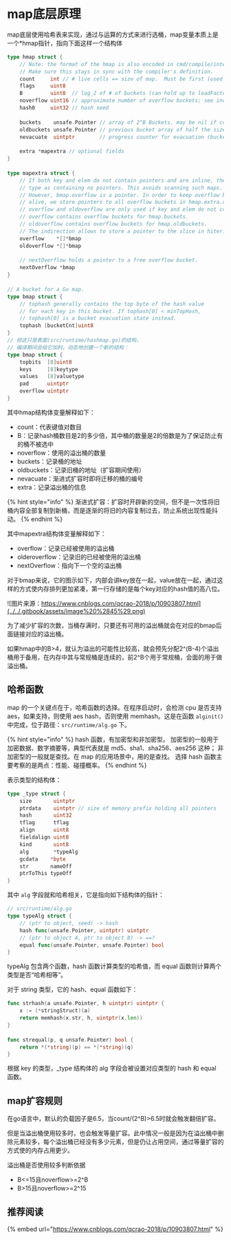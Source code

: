 # map底层原理

map底层使用哈希表来实现，通过与运算的方式来进行选桶，map变量本质上是一个\*hmap指针，指向下面这样一个结构体

```go
type hmap struct {
    // Note: the format of the hmap is also encoded in cmd/compile/internal/gc/reflect.go.
    // Make sure this stays in sync with the compiler's definition.
    count     int // # live cells == size of map.  Must be first (used by len() builtin)
    flags     uint8
    B         uint8  // log_2 of # of buckets (can hold up to loadFactor * 2^B items)
    noverflow uint16 // approximate number of overflow buckets; see incrnoverflow for details
    hash0     uint32 // hash seed

    buckets    unsafe.Pointer // array of 2^B Buckets. may be nil if count==0.
    oldbuckets unsafe.Pointer // previous bucket array of half the size, non-nil only when growing
    nevacuate  uintptr        // progress counter for evacuation (buckets less than this have been evacuated)

    extra *mapextra // optional fields
}

type mapextra struct {
    // If both key and elem do not contain pointers and are inline, then we mark bucket
    // type as containing no pointers. This avoids scanning such maps.
    // However, bmap.overflow is a pointer. In order to keep overflow buckets
    // alive, we store pointers to all overflow buckets in hmap.extra.overflow and hmap.extra.oldoverflow.
    // overflow and oldoverflow are only used if key and elem do not contain pointers.
    // overflow contains overflow buckets for hmap.buckets.
    // oldoverflow contains overflow buckets for hmap.oldbuckets.
    // The indirection allows to store a pointer to the slice in hiter.
    overflow    *[]*bmap
    oldoverflow *[]*bmap

    // nextOverflow holds a pointer to a free overflow bucket.
    nextOverflow *bmap
}

// A bucket for a Go map.
type bmap struct {
    // tophash generally contains the top byte of the hash value
    // for each key in this bucket. If tophash[0] < minTopHash,
    // tophash[0] is a bucket evacuation state instead.
    tophash [bucketCnt]uint8
}
// 但这只是表面(src/runtime/hashmap.go)的结构，
// 编译期间会给它加料，动态地创建一个新的结构：
type bmap struct {
    topbits  [8]uint8
    keys     [8]keytype
    values   [8]valuetype
    pad      uintptr
    overflow uintptr
}
```

其中hmap结构体变量解释如下：

* count：代表键值对数目
* B：记录hash桶数目是2的多少倍，其中桶的数量是2的倍数是为了保证防止有的桶不被选中
* noverflow：使用的溢出桶的数量
* buckets：记录桶的地址
* oldbuckets：记录旧桶的地址（扩容期间使用）
* nevacuate：渐进式扩容时即将迁移的桶的编号
* extra：记录溢出桶的信息

{% hint style="info" %}
渐进式扩容：扩容时开辟新的空间，但不是一次性将旧桶内容全部复制到新桶，而是逐渐的将旧的内容复制过去，防止系统出现性能抖动。
{% endhint %}

其中mapextra结构体变量解释如下：

* overflow：记录已经被使用的溢出桶
* olderoverflow：记录旧的已经被使用的溢出桶
* nextOverflow：指向下一个空的溢出桶

对于bmap来说，它的图示如下，内部会讲key放在一起，value放在一起，通过这样的方式使内存排列更加紧凑，第一行存储的是每个key对应的hash值的高八位。

![&#x56FE;&#x7247;&#x6765;&#x6E90;&#xFF1A;https://www.cnblogs.com/qcrao-2018/p/10903807.html](../../.gitbook/assets/image%20%2845%29.png)

为了减少扩容的次数，当桶存满时，只要还有可用的溢出桶就会在对应的bmap后面链接对应的溢出桶。

如果hmap中的B&gt;4，就认为溢出的可能性比较高，就会预先分配2^\(B-4\)个溢出桶用于备用，在内存中其与常规桶是连续的，前2^B个用于常规桶，会面的用于做溢出桶。

## 哈希函数

map 的一个关键点在于，哈希函数的选择。在程序启动时，会检测 cpu 是否支持 aes，如果支持，则使用 aes hash，否则使用 memhash。这是在函数 `alginit()` 中完成，位于路径：`src/runtime/alg.go` 下。

{% hint style="info" %}
hash 函数，有加密型和非加密型。 加密型的一般用于加密数据、数字摘要等，典型代表就是 md5、sha1、sha256、aes256 这种； 非加密型的一般就是查找。在 map 的应用场景中，用的是查找。 选择 hash 函数主要考察的是两点：性能、碰撞概率。
{% endhint %}

表示类型的结构体：

```go
type _type struct {
	size       uintptr
	ptrdata    uintptr // size of memory prefix holding all pointers
	hash       uint32
	tflag      tflag
	align      uint8
	fieldalign uint8
	kind       uint8
	alg        *typeAlg
	gcdata    *byte
	str       nameOff
	ptrToThis typeOff
}
```

其中 `alg` 字段就和哈希相关，它是指向如下结构体的指针：

```go
// src/runtime/alg.go
type typeAlg struct {
	// (ptr to object, seed) -> hash
	hash func(unsafe.Pointer, uintptr) uintptr
	// (ptr to object A, ptr to object B) -> ==?
	equal func(unsafe.Pointer, unsafe.Pointer) bool
}
```

typeAlg 包含两个函数，hash 函数计算类型的哈希值，而 equal 函数则计算两个类型是否“哈希相等”。

对于 string 类型，它的 hash、equal 函数如下：

```go
func strhash(a unsafe.Pointer, h uintptr) uintptr {
	x := (*stringStruct)(a)
	return memhash(x.str, h, uintptr(x.len))
}

func strequal(p, q unsafe.Pointer) bool {
	return *(*string)(p) == *(*string)(q)
}
```

根据 key 的类型，\_type 结构体的 alg 字段会被设置对应类型的 hash 和 equal 函数。

## map扩容规则

在go语言中，默认的负载因子是6.5，当count/\(2^B\)&gt;6.5时就会触发翻倍扩容。

但是当溢出桶使用较多时，也会触发等量扩容。此中情况一般是因为在溢出桶中删除元素较多，每个溢出桶已经没有多少元素，但是仍让占用空间，通过等量扩容的方式使的内存占用更少。

溢出桶是否使用较多判断依据

* B&lt;=15且noverflow&gt;=2^B
* B&gt;15且noverflow&gt;=2^15

## 推荐阅读

{% embed url="https://www.cnblogs.com/qcrao-2018/p/10903807.html" %}



